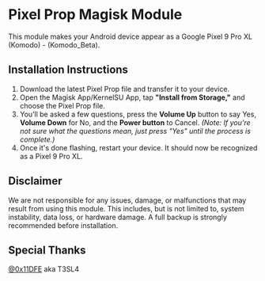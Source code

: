 # Pixel Prop Magisk Module  
This module makes your Android device appear as a Google Pixel 9 Pro XL (Komodo) - (Komodo_Beta).

## Installation Instructions
1. Download the latest Pixel Prop file and transfer it to your device.
2. Open the Magisk App/KernelSU App, tap **"Install from Storage,"** and choose the Pixel Prop file.
3. You’ll be asked a few questions, press the **Volume Up** button to say Yes, **Volume Down** for No, and the **Power button** to Cancel.
   *(Note: If you're not sure what the questions mean, just press "Yes" until the process is complete.)*
4. Once it's done flashing, restart your device. It should now be recognized as a Pixel 9 Pro XL.

## Disclaimer
We are not responsible for any issues, damage, or malfunctions that may result from using this module. This includes, but is not limited to, system instability, data loss, or hardware damage. A full backup is strongly recommended before installation.

## Special Thanks
[@0x11DFE](https://github.com/0x11DFE) aka T3SL4

